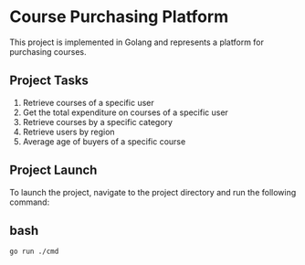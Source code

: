 # Course Purchasing Platform

This project is implemented in Golang and represents a platform for purchasing courses.

## Project Tasks

1. Retrieve courses of a specific user
2. Get the total expenditure on courses of a specific user
3. Retrieve courses by a specific category
4. Retrieve users by region
5. Average age of buyers of a specific course

## Project Launch

To launch the project, navigate to the project directory and run the following command:

## bash
```go run ./cmd```